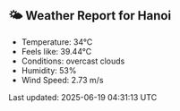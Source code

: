 <!-- WEATHER-START -->
## 🌤 Weather Report for Hanoi

- Temperature: 34°C
- Feels like: 39.44°C
- Conditions: overcast clouds
- Humidity: 53%
- Wind Speed: 2.73 m/s

Last updated: 2025-06-19 04:31:13 UTC
<!-- WEATHER-END -->
